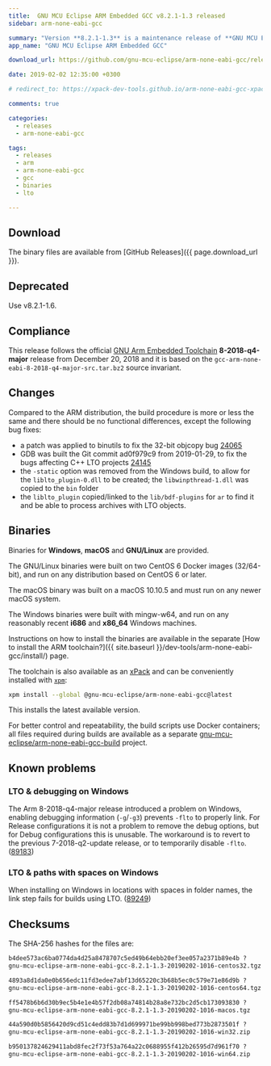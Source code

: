 ```yaml
---
title:  GNU MCU Eclipse ARM Embedded GCC v8.2.1-1.3 released
sidebar: arm-none-eabi-gcc

summary: "Version **8.2.1-1.3** is a maintenance release of **GNU MCU Eclipse ARM Embedded GCC** that fixes the GDB and liblto_plugin bugs present in the previous release."
app_name: "GNU MCU Eclipse ARM Embedded GCC"

download_url: https://github.com/gnu-mcu-eclipse/arm-none-eabi-gcc/releases/tag/v8.2.1-1.3/

date: 2019-02-02 12:35:00 +0300

# redirect_to: https://xpack-dev-tools.github.io/arm-none-eabi-gcc-xpack/blog/2019/02/02/arm-none-eabi-gcc-v8-2-1-1-3-released/

comments: true

categories:
  - releases
  - arm-none-eabi-gcc

tags:
  - releases
  - arm
  - arm-none-eabi-gcc
  - gcc
  - binaries
  - lto

---
```


## Download

The binary files are available from [GitHub Releases]({{ page.download_url }}).

## Deprecated

Use v8.2.1-1.6.

## Compliance

This release follows the official
[GNU Arm Embedded Toolchain](https://developer.arm.com/open-source/gnu-toolchain/gnu-rm)
**8-2018-q4-major** release from December 20, 2018 and it is based on the
`gcc-arm-none-eabi-8-2018-q4-major-src.tar.bz2` source invariant.

## Changes

Compared to the ARM distribution, the build procedure is more or less the
same and there should be no functional differences, except the following
bug fixes:

- a patch was applied to binutils to fix the 32-bit objcopy bug
  [24065](https://sourceware.org/bugzilla/show_bug.cgi?id=24065)
- GDB was built the Git commit ad0f979c9 from 2019-01-29, to fix the bugs
  affecting C++ LTO projects
  [24145](https://sourceware.org/bugzilla/show_bug.cgi?id=24145)
- the `-static` option was removed from the Windows build, to allow for
  the `liblto_plugin-0.dll` to be created; the `libwinpthread-1.dll` was
  copied to the `bin` folder
- the `liblto_plugin` copied/linked to the `lib/bdf-plugins` for `ar`
  to find it and be able to process archives with LTO objects.

## Binaries

Binaries for **Windows**, **macOS** and **GNU/Linux** are provided.

The GNU/Linux binaries were built on two CentOS 6 Docker images (32/64-bit),
and run on any distribution based on CentOS 6 or later.

The macOS binary was built on a macOS 10.10.5 and must run on any newer
macOS system.

The Windows binaries were built with mingw-w64, and run on any reasonably
recent **i686** and **x86_64** Windows machines.

Instructions on how to install the binaries are available in the separate [How to install the ARM toolchain?]({{ site.baseurl }}/dev-tools/arm-none-eabi-gcc/install/) page.

The toolchain is also available as an
[xPack](https://www.npmjs.com/package/@gnu-mcu-eclipse/arm-none-eabi-gcc)
and can be conveniently installed with
[`xpm`](https://www.npmjs.com/package/xpm):

```sh
xpm install --global @gnu-mcu-eclipse/arm-none-eabi-gcc@latest
```

This installs the latest available version.

For better control and repeatability, the build scripts use Docker containers;
all files required during builds are available as a separate
[gnu-mcu-eclipse/arm-none-eabi-gcc-build](https://github.com/gnu-mcu-eclipse/arm-none-eabi-gcc-build)
project.

## Known problems

### LTO & debugging on Windows

The Arm 8-2018-q4-major release introduced a problem on Windows, enabling
debugging information (`-g`/`-g3`) prevents `-flto` to properly link.
For Release configurations it is not a problem to remove the debug
options, but for Debug configurations this is unusable. The workaround
is to revert to the previous 7-2018-q2-update release, or to temporarily disable `-flto`. ([89183](https://gcc.gnu.org/bugzilla/show_bug.cgi?id=89183))

### LTO & paths with spaces on Windows

When installing on Windows in locations with spaces in folder names,
the link step fails for builds using LTO.
([89249](https://gcc.gnu.org/bugzilla/show_bug.cgi?id=89249))

## Checksums

The SHA-256 hashes for the files are:

```txt
b4dee573ac6ba0774da4d25a8478707c5ed49b64ebb20ef3ee057a2371b89e4b ?
gnu-mcu-eclipse-arm-none-eabi-gcc-8.2.1-1.3-20190202-1016-centos32.tgz

4893a8d1da0e0b656edc11fd3edee7abf13d65220c3b68b5ec0c579e71e86d9b ?
gnu-mcu-eclipse-arm-none-eabi-gcc-8.2.1-1.3-20190202-1016-centos64.tgz

ff5478b6b6d30b9ec5b4e1e4b57f2db08a74814b28a8e732bc2d5cb173093830 ?
gnu-mcu-eclipse-arm-none-eabi-gcc-8.2.1-1.3-20190202-1016-macos.tgz

44a590d0b5856420d9cd51c4edd83b7d1d699971be99bb998bed773b2873501f ?
gnu-mcu-eclipse-arm-none-eabi-gcc-8.2.1-1.3-20190202-1016-win32.zip

b950137824629411abd8fec2f73f53a764a22c0688955f412b26595d7d961f70 ?
gnu-mcu-eclipse-arm-none-eabi-gcc-8.2.1-1.3-20190202-1016-win64.zip
```
